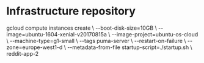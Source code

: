 # Infrastructure repository

gcloud compute instances create \\
    --boot-disk-size=10GB \\
    --image=ubuntu-1604-xenial-v20170815a \\
     --image-project=ubuntu-os-cloud \\
    --machine-type=g1-small \\
    --tags puma-server \\
    --restart-on-failure \\
    --zone=europe-west1-d \\
    --metadata-from-file startup-script=./startup.sh \\
    reddit-app-2
